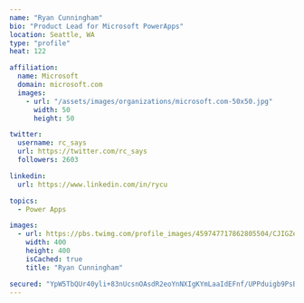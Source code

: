 ```yaml
---
name: "Ryan Cunningham"
bio: "Product Lead for Microsoft PowerApps"
location: Seattle, WA
type: "profile"
heat: 122

affiliation:
  name: Microsoft
  domain: microsoft.com
  images:
    - url: "/assets/images/organizations/microsoft.com-50x50.jpg"
      width: 50
      height: 50

twitter:
  username: rc_says
  url: https://twitter.com/rc_says
  followers: 2603

linkedin:
  url: https://www.linkedin.com/in/rycu

topics:
  - Power Apps

images:
  - url: https://pbs.twimg.com/profile_images/459747717862805504/CJIGZejd_400x400.png
    width: 400
    height: 400
    isCached: true
    title: "Ryan Cunningham"

secured: "YpW5TbQUr40yli+83nUcsnOAsdR2eoYnNXIgKYmLaaIdEFnf/UPPduigb9PsBlibGPTNXIR1DhZMriiRdJuE7ryR6/u/hIp9ELirgEuxBdGSICnAAOXd9ALKSqGaca/NcHSJeJ/731jTTx4Fjd/E2CwSrtWVhwuBl5F1/U5m6zRIqnfilIq0u4TF3TdLYEQ1AqTH4ZYarneZX2HccOYIIpMd3vUNvxrgTtUriP7Gmt10p8jBp3bIw3LwfrBqe662c+AqafRLPJWN4/zgkY37Hcx73WCpRL+tjmHTz9mbkVQJNZIkPUMP+hb3lWlDhniUTi0t7MgJl8QRFUSNal5qc7oE9sBW9SdC1jJjnhdWFV1zyhos8kMZJYe+MrsmqRK3/LZZRUEuabGCLarGWaUyXEqk8sak6gtYp3WDrhluTG8=;yvbPr4w9zIGb0iXFtdBCFw=="
---
```


